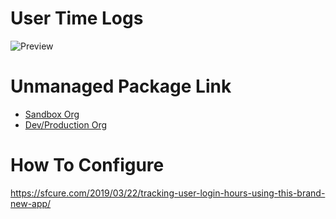 # User Time Logs

![Preview](https://i2.wp.com/sfcure.com/wp-content/uploads/2019/03/Screenshot-2019-03-23-at-3.28.57-AM-3725377157-1553293722235.png?w=1250&ssl=1)



# Unmanaged Package Link

- [Sandbox Org](https://login.salesforce.com/packaging/installPackage.apexp?p0=04t0o00000310UO)
- [Dev/Production Org](https://test.salesforce.com/packaging/installPackage.apexp?p0=04t0o00000310UO)


# How To Configure

https://sfcure.com/2019/03/22/tracking-user-login-hours-using-this-brand-new-app/

